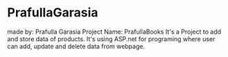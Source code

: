 # PrafullaGarasia
 made by: Prafulla Garasia Project Name: PrafullaBooks It's a Project to add and store data of products. It's using ASP.net for programing where user can add, update and delete data from webpage.
